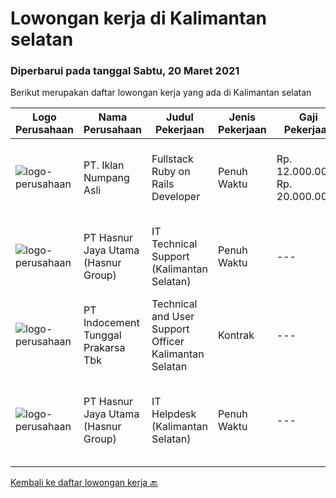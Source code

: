 
  # Lowongan kerja di Kalimantan selatan

  ### Diperbarui pada tanggal Sabtu, 20 Maret 2021

  Berikut merupakan daftar lowongan kerja yang ada di Kalimantan selatan

  |Logo Perusahaan | Nama Perusahaan | Judul Pekerjaan | Jenis Pekerjaan | Gaji Pekerjaan | Lokasi | Deskripsi | Tanggal diunggah | Pranala |
  | -------------- | --------------- | --------------- | --------- | --------- | -------------- | ------- | ----------- | ----------- |
  |![logo-perusahaan](https://image-service-cdn.seek.com.au/6d97009f12c9ff9431c405f2e4a2c15c95bf932e/ee4dce1061f3f616224767ad58cb2fc751b8d2dc)|PT. Iklan Numpang Asli|Fullstack Ruby on Rails Developer|Penuh Waktu|Rp. 12.000.000-Rp. 20.000.000|Kalimantan Selatan|This job is for Remote WFH Team We are a startup that is currently building services in the Fast Moving Consumer Goods world. Our teams work remotely...|Senin, 15 Maret 2021|https://www.jobstreet.co.id/id/job/fullstack-ruby-on-rails-developer-3480990?token=0~aa2ed084-432c-4533-ba1b-605b8189eade&sectionRank=1&jobId=jobstreet-id-job-3480990|
|![logo-perusahaan](https://image-service-cdn.seek.com.au/4a55a03ce646b809a88d72b028fca2efebe2f51c/ee4dce1061f3f616224767ad58cb2fc751b8d2dc)|PT Hasnur Jaya Utama (Hasnur Group)|IT Technical Support (Kalimantan Selatan)|Penuh Waktu|---|Banjarbaru|Age between 25 - 28 years old Candidate must possess at least a Bachelor's Degree, Engineering (Computer/Telecommunication) or equivalent At least 1...|Senin, 15 Maret 2021|https://www.jobstreet.co.id/id/job/it-technical-support-kalimantan-selatan-3481126?token=0~aa2ed084-432c-4533-ba1b-605b8189eade&sectionRank=2&jobId=jobstreet-id-job-3481126|
|![logo-perusahaan](https://image-service-cdn.seek.com.au/4b1f2afb444d55f749bc80d7a221e7480493b556/ee4dce1061f3f616224767ad58cb2fc751b8d2dc)|PT Indocement Tunggal Prakarsa Tbk|Technical and User Support Officer Kalimantan Selatan|Kontrak|---|Banjarmasin|Key Roles : Reporting to the IT Support Department Head, this position is responsible for providing a high level of operational availability and...|Jumat, 12 Maret 2021|https://www.jobstreet.co.id/id/job/technical-and-user-support-officer-kalimantan-selatan-3479278?token=0~aa2ed084-432c-4533-ba1b-605b8189eade&sectionRank=3&jobId=jobstreet-id-job-3479278|
|![logo-perusahaan](https://image-service-cdn.seek.com.au/4a55a03ce646b809a88d72b028fca2efebe2f51c/ee4dce1061f3f616224767ad58cb2fc751b8d2dc)|PT Hasnur Jaya Utama (Hasnur Group)|IT Helpdesk (Kalimantan Selatan)|Penuh Waktu|---|Banjarbaru|Age between 25 - 28, preferably woman Candidate must possess at least a Bachelor's Degree, Engineering (Computer/Telecommunication) or equivalent At...|Selasa, 02 Maret 2021|https://www.jobstreet.co.id/id/job/it-helpdesk-kalimantan-selatan-3471275?token=0~aa2ed084-432c-4533-ba1b-605b8189eade&sectionRank=4&jobId=jobstreet-id-job-3471275|


  [Kembali ke daftar lowongan kerja 🔙](../README.md#daftar-lowongan-kerja)
  